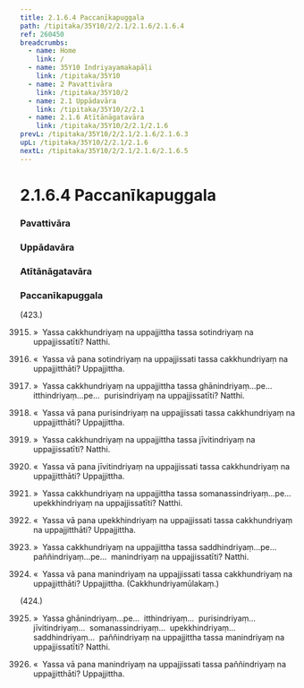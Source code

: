 ```yaml
---
title: 2.1.6.4 Paccanīkapuggala
path: /tipitaka/35Y10/2/2.1/2.1.6/2.1.6.4
ref: 260450
breadcrumbs:
  - name: Home
    link: /
  - name: 35Y10 Indriyayamakapāḷi
    link: /tipitaka/35Y10
  - name: 2 Pavattivāra
    link: /tipitaka/35Y10/2
  - name: 2.1 Uppādavāra
    link: /tipitaka/35Y10/2/2.1
  - name: 2.1.6 Atītānāgatavāra
    link: /tipitaka/35Y10/2/2.1/2.1.6
prevL: /tipitaka/35Y10/2/2.1/2.1.6/2.1.6.3
upL: /tipitaka/35Y10/2/2.1/2.1.6
nextL: /tipitaka/35Y10/2/2.1/2.1.6/2.1.6.5
---
```


# 2.1.6.4 Paccanīkapuggala

### Pavattivāra

### Uppādavāra

### Atītānāgatavāra

### Paccanīkapuggala

(423.)

3915. »  Yassa cakkhundriyaṃ na uppajjittha tassa sotindriyaṃ na uppajjissatīti? Natthi.

3916. «  Yassa vā pana sotindriyaṃ na uppajjissati tassa cakkhundriyaṃ na uppajjitthāti? Uppajjittha.

3917. »  Yassa cakkhundriyaṃ na uppajjittha tassa ghānindriyaṃ…pe…  itthindriyaṃ…pe…  purisindriyaṃ na uppajjissatīti? Natthi.

3918. «  Yassa vā pana purisindriyaṃ na uppajjissati tassa cakkhundriyaṃ na uppajjitthāti? Uppajjittha.

3919. »  Yassa cakkhundriyaṃ na uppajjittha tassa jīvitindriyaṃ na uppajjissatīti? Natthi.

3920. «  Yassa vā pana jīvitindriyaṃ na uppajjissati tassa cakkhundriyaṃ na uppajjitthāti? Uppajjittha.

3921. »  Yassa cakkhundriyaṃ na uppajjittha tassa somanassindriyaṃ…pe…  upekkhindriyaṃ na uppajjissatīti? Natthi.

3922. «  Yassa vā pana upekkhindriyaṃ na uppajjissati tassa cakkhundriyaṃ na uppajjitthāti? Uppajjittha.

3923. »  Yassa cakkhundriyaṃ na uppajjittha tassa saddhindriyaṃ…pe…  paññindriyaṃ…pe…  manindriyaṃ na uppajjissatīti? Natthi.

3924. «  Yassa vā pana manindriyaṃ na uppajjissati tassa cakkhundriyaṃ na uppajjitthāti? Uppajjittha. (Cakkhundriyamūlakaṃ.)

(424.)

3925. »  Yassa ghānindriyaṃ…pe…  itthindriyaṃ…  purisindriyaṃ…  jīvitindriyaṃ…  somanassindriyaṃ…  upekkhindriyaṃ…  saddhindriyaṃ…  paññindriyaṃ na uppajjittha tassa manindriyaṃ na uppajjissatīti? Natthi.

3926. «  Yassa vā pana manindriyaṃ na uppajjissati tassa paññindriyaṃ na uppajjitthāti? Uppajjittha.


